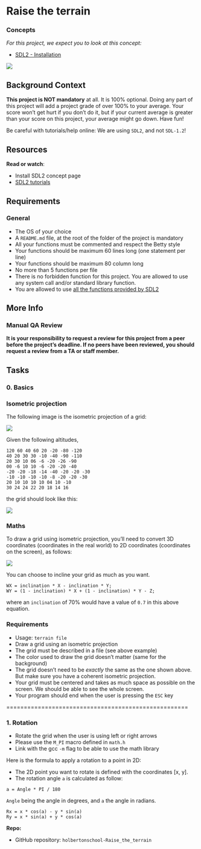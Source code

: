 # Raise the terrain
### Concepts

_For this project, we expect you to look at this concept:_

-   [SDL2 - Installation](https://intranet.hbtn.io/concepts/883)

![](https://s3.amazonaws.com/intranet-projects-files/holbertonschool-low_level_programming/graphics_programming/raise_the_terrain/Raise_terrain.gif)

## Background Context

**This project is NOT mandatory**  at all. It is 100% optional. Doing any part of this project will add a project grade of over 100% to your average. Your score won’t get hurt if you don’t do it, but if your current average is greater than your score on this project, your average might go down. Have fun!

Be careful with tutorials/help online: We are using  `SDL2`, and not  `SDL-1.2`!

## Resources

**Read or watch**:

-   Install SDL2 concept page
-   [SDL2 tutorials](https://intranet.hbtn.io/rltoken/Xy_9TAuRTgtkpaHtHeSxzQ "SDL2 tutorials")

## Requirements

### General

-   The OS of your choice
-   A  `README.md`  file, at the root of the folder of the project is mandatory
-   All your functions must be commented and respect the Betty style
-   Your functions should be maximum 60 lines long (one statement per line)
-   Your functions should be maximum 80 column long
-   No more than 5 functions per file
-   There is no forbidden function for this project. You are allowed to use any system call and/or standard library function.
-   You are allowed to use  [all the functions provided by SDL2](https://intranet.hbtn.io/rltoken/fl7bK7hXi0gn33TACJCqJA "all the functions provided by SDL2")

## More Info

### Manual QA Review

**It is your responsibility to request a review for this project from a peer before the project’s deadline. If no peers have been reviewed, you should request a review from a TA or staff member.**

## Tasks

### 0. Basics



### Isometric projection

The following image is the isometric projection of a grid:

![](https://holbertonintranet.s3.amazonaws.com/uploads/medias/2020/9/10a0e33273cfd07850f6d91ead6bce73dfc6b32b.png?X-Amz-Algorithm=AWS4-HMAC-SHA256&X-Amz-Credential=AKIARDDGGGOU5BHMTQX4%2F20220825%2Fus-east-1%2Fs3%2Faws4_request&X-Amz-Date=20220825T054037Z&X-Amz-Expires=86400&X-Amz-SignedHeaders=host&X-Amz-Signature=f913966c7fd3641f290a7fc840192db563f157deabe58ad8aef7730b172c812c)

Given the following altitudes,

```
120 60 40 60 20 -20 -80 -120
40 20 30 30 -10 -40 -90 -110
20 30 10 06 -6 -20 -26 -90
00 -6 10 10 -6 -20 -20 -40
-20 -20 -18 -14 -40 -20 -20 -30
-10 -10 -10 -10 -8 -20 -20 -30
20 10 10 10 10 04 10 -10
30 24 24 22 20 18 14 16

```

the grid should look like this:

![](https://holbertonintranet.s3.amazonaws.com/uploads/medias/2020/9/a7111e7e11bd23c0b66e79f97f32d879e89dcff5.png?X-Amz-Algorithm=AWS4-HMAC-SHA256&X-Amz-Credential=AKIARDDGGGOU5BHMTQX4%2F20220825%2Fus-east-1%2Fs3%2Faws4_request&X-Amz-Date=20220825T054037Z&X-Amz-Expires=86400&X-Amz-SignedHeaders=host&X-Amz-Signature=d3d1d0565cf24051044e9ada38cc38b3297bab53bf74181081ed3812d942f453)

### Maths

To draw a grid using isometric projection, you’ll need to convert 3D coordinates (coordinates in the real world) to 2D coordinates (coordinates on the screen), as follows:

![](https://holbertonintranet.s3.amazonaws.com/uploads/medias/2020/9/e07c3b1a34523b467eec5235b646194617354b42.png?X-Amz-Algorithm=AWS4-HMAC-SHA256&X-Amz-Credential=AKIARDDGGGOU5BHMTQX4%2F20220825%2Fus-east-1%2Fs3%2Faws4_request&X-Amz-Date=20220825T054037Z&X-Amz-Expires=86400&X-Amz-SignedHeaders=host&X-Amz-Signature=ffceab0da3dcf36fe253c28051a87baf4831265e9105f966b9bb206431f6a791)

You can choose to incline your grid as much as you want.

```
WX = inclination * X - inclination * Y;
WY = (1 - inclination) * X + (1 - inclination) * Y - Z;

```

where an  `inclination`  of 70% would have a value of  `0.7`  in this above equation.

### Requirements

-   Usage:  `terrain file`
-   Draw a grid using an isometric projection
-   The grid must be described in a file (see above example)
-   The color used to draw the grid doesn’t matter (same for the background)
-   The grid doesn’t need to be  _exactly_  the same as the one shown above. But make sure you have a coherent isometric projection.
-   Your grid must be centered and takes as much space as possible on the screen. We should be able to see the whole screen.
-   Your program should end when the user is pressing the  `ESC`  key

====================================================
### 1. Rotation
-   Rotate the grid when the user is using left or right arrows
-   Please use the  `M_PI`  macro defined in  `math.h`
-   Link with the gcc  `-m`  flag to be able to use the math library

Here is the formula to apply a rotation to a point in 2D:

-   The 2D point you want to rotate is defined with the coordinates [x, y].
-   The rotation angle  `a`  is calculated as follow:

```
a = Angle * PI / 180

```

`Angle`  being the angle in degrees, and  `a`  the angle in radians.

```
Rx = x * cos(a) - y * sin(a)
Ry = x * sin(a) + y * cos(a)

```

**Repo:**

-   GitHub repository:  `holbertonschool-Raise_the_terrain`

